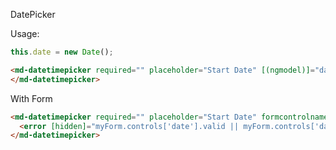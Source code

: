DatePicker

Usage:

```typescript
this.date = new Date();
```

```html
<md-datetimepicker required="" placeholder="Start Date" [(ngmodel)]="date">
</md-datetimepicker>
```

With Form

```html
<md-datetimepicker required="" placeholder="Start Date" formcontrolname="date">
  <error [hidden]="myForm.controls['date'].valid || myForm.controls['date'].pristine" align="start">Start Date required</error>
</md-datetimepicker>
```
